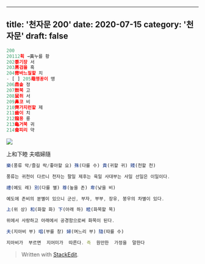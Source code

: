 ---
title: '천자문 200'
date: 2020-07-15
category: '천자문'
draft: false
----
```js
200
20112획 →黃누를 황
202黍기장 서
203黑검을 흑
204黹바느질할 치
- [ ] 205黽맹꽁이 맹
206鼎솥 정
207鼓북 고
208鼠쥐 서
209鼻코 비
210齊가지런할 제
211齒이 치
212龍용 룡
213龜거북 귀
214龠피리 약
```
![](https://i.ibb.co/NVL9xqL/Screen-Shot-2020-07-15-at-10-26-30-AM.png)

上和下睦  夫唱婦隨
```js
樂(풍류 악/즐길 락/좋아할 요) 殊(다를 수) 貴(귀할 귀) 賤(천할 천)

풍류는 귀천이 다르니 천자는 팔일 제후는 육일 사대부는 사일 선일은 이일이다.

禮(예도 례) 別(다를 별) 尊(높을 존) 卑(낮을 비)

예도에 존비의 분별이 있으니 군신, 부자, 부부, 장유, 붕우의 차별이 있다.

上(위 상) 和(화할 화) 下(아래 하) 睦(화목할 목)

위에서 사랑하고 아래에서 공경함으로써 화목이 된다.

夫(지아비 부) 唱(부를 창) 婦(며느리 부) 隨(따를 수)

지아비가  부르면  지어미가  따른다. 즉  원만한  가정을  말한다
```

> Written with [StackEdit](https://stackedit.io/).
<!--stackedit_data:
eyJoaXN0b3J5IjpbLTExODIwODY3MTFdfQ==
-->